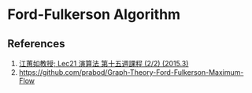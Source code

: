 # Ford-Fulkerson Algorithm

## References

1. [江蕙如教授; Lec21 演算法 第十五週課程 (2/2) (2015.3)](https://youtu.be/NOYNTuhXDGU)
2. https://github.com/prabod/Graph-Theory-Ford-Fulkerson-Maximum-Flow
